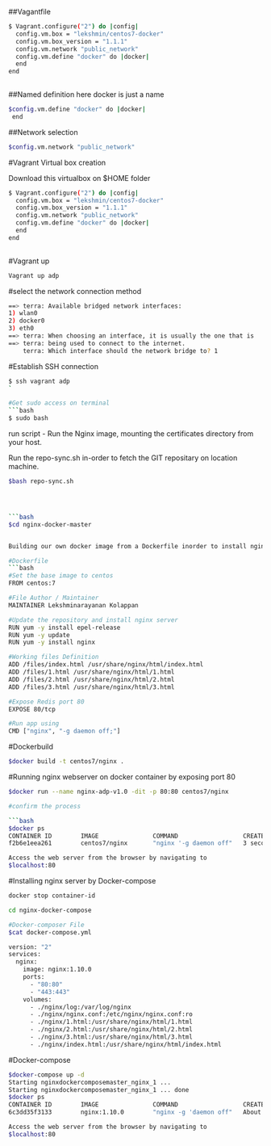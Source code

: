 ##Vagantfile 

```bash
$ Vagrant.configure("2") do |config|
  config.vm.box = "lekshmin/centos7-docker"
  config.vm.box_version = "1.1.1"
  config.vm.network "public_network"
  config.vm.define "docker" do |docker|
  end
end
 
```


##Named definition here docker is just a name 

```bash
$config.vm.define "docker" do |docker|
 end

```

##Network selection 
```bash
$config.vm.network "public_network"
```


#Vagrant Virtual box creation

Download this virtualbox on $HOME folder

```bash
$ Vagrant.configure("2") do |config|
  config.vm.box = "lekshmin/centos7-docker"
  config.vm.box_version = "1.1.1"
  config.vm.network "public_network"
  config.vm.define "docker" do |docker|
  end
end
 
```


#Vagrant up

```bash
Vagrant up adp 
```


#select the network connection method 

```bash
==> terra: Available bridged network interfaces:
1) wlan0
2) docker0
3) eth0
==> terra: When choosing an interface, it is usually the one that is
==> terra: being used to connect to the internet.
    terra: Which interface should the network bridge to? 1
```


#Establish SSH connection 
```bash
$ ssh vagrant adp 
`

#Get sudo access on terminal 
```bash
$ sudo bash
```


run script - Run the Nginx image, mounting the certificates directory from your host.


Run the repo-sync.sh in-order to fetch the GIT repositary on location machine. 

```bash
$bash repo-sync.sh




```bash
$cd nginx-docker-master


Building our own docker image from a Dockerfile inorder to install nginx server

#Dockerfile
```bash
#Set the base image to centos
FROM centos:7

#File Author / Maintainer
MAINTAINER Lekshminarayanan Kolappan

#Update the repository and install nginx server
RUN yum -y install epel-release
RUN yum -y update
RUN yum -y install nginx

#Working files Definition 
ADD /files/index.html /usr/share/nginx/html/index.html
ADD /files/1.html /usr/share/nginx/html/1.html
ADD /files/2.html /usr/share/nginx/html/2.html
ADD /files/3.html /usr/share/nginx/html/3.html

#Expose Redis port 80 
EXPOSE 80/tcp

#Run app using
CMD ["nginx", "-g daemon off;"]
```

#Dockerbuild 

```bash
$docker build -t centos7/nginx .
````

#Running nginx webserver on docker container by exposing port 80

```bash
$docker run --name nginx-adp-v1.0 -dit -p 80:80 centos7/nginx

#confirm the process

```bash
$docker ps
CONTAINER ID        IMAGE               COMMAND                  CREATED             STATUS              PORTS                NAMES
f2b6e1eea261        centos7/nginx       "nginx '-g daemon off"   3 seconds ago       Up 2 seconds        0.0.0.0:80->80/tcp   nginx-adp-v1.1
```

```bash
Access the web server from the browser by navigating to
$localhost:80 
```


#Installing nginx server by Docker-compose 
```bash
docker stop container-id
```

```bash
cd nginx-docker-compose

#Docker-composer File
$cat docker-compose.yml

version: "2"
services:
  nginx:
    image: nginx:1.10.0
    ports:
      - "80:80"
      - "443:443"
    volumes:
      - ./nginx/log:/var/log/nginx
      - ./nginx/nginx.conf:/etc/nginx/nginx.conf:ro
      - ./nginx/1.html:/usr/share/nginx/html/1.html
      - ./nginx/2.html:/usr/share/nginx/html/2.html
      - ./nginx/3.html:/usr/share/nginx/html/3.html
      - ./nginx/index.html:/usr/share/nginx/html/index.html

```


#Docker-compose
```bash
$docker-compose up -d
Starting nginxdockercomposemaster_nginx_1 ... 
Starting nginxdockercomposemaster_nginx_1 ... done
$docker ps
CONTAINER ID        IMAGE               COMMAND                  CREATED             STATUS              PORTS                                      NAMES
6c3dd35f3133        nginx:1.10.0        "nginx -g 'daemon off"   About an hour ago   Up 10 seconds       0.0.0.0:80->80/tcp, 0.0.0.0:443->443/tcp   nginxdockercomposemaster_nginx_1
```

```bash
Access the web server from the browser by navigating to
$localhost:80 
```




